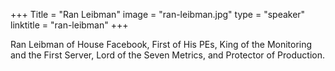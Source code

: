 +++
Title = "Ran Leibman"
image = "ran-leibman.jpg"
type = "speaker"
linktitle = "ran-leibman"
+++

Ran Leibman of House Facebook, First of His PEs, King of the Monitoring and the First Server, Lord of the Seven Metrics, and Protector of Production.

